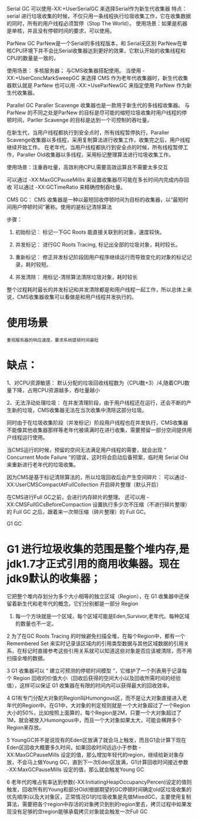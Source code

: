 Serial GC
可以使用-XX:+UserSerialGC 来选择Serial作为新生代收集器
特点：serial 进行垃圾收集的时候，不仅只用一条线程执行垃圾收集工作，它在收集数据的同时，所有的用户线程必须暂停（Stop The World）。
使用场景：如果是机器是单核，并且没有停顿时间的要求，可以使用。

ParNew GC
ParNew是一个Serial的多线程版本，和 Serial无区别
ParNew在单核CPU环境下并不会比Serial收集器达到更好的效果，它默认开始的收集线程和CPU的数量是一致的，

使用场景： 
多核服务器；
与CMS收集器搭配使用。
当使用 -XX:+UserConcMarkSweepGC 来选择 CMS 作为老年代收集器时，新生代收集器默认就是 ParNew
也可以用 -XX:+UseParNewGC 来指定使用 ParNew 作为新生代收集器。
		
Parallel GC
Paraller Scavenge 收集器也是一款用于新生代的多线程收集器。
与ParNew 的不同之处是ParNew 的目标是尽可能的缩短垃圾收集时用户线程的停顿时间，Parller Scavenge 的目标是达到一个可控制的吞吐量。
		
在新生代，当用户线程都执行到安全点时，所有线程暂停执行，Paraller Scavenge收集器以多线程，采用复制算法进行收集工作，收集完之后，用户线程继续开始工作。	
在老年代，当用户线程都执行到安全点的时候，所有线程暂停工作，Paraller Old收集器以多线程，采用标记整理算法进行垃圾收集工作。

使用场景：注重吞吐量，高效利用CPU,需要高效运算且不需要太多交互
		
可以通过 -XX:MaxGCPauseMillis 来设置收集器尽可能在多长时间内完成内存回收
可以通过 -XX:GCTimeRatio 来精确控制吞吐量。

CMS GC：
CMS 收集器是一种以最短回收停顿时间为目标的收集器，以“最短时间用户停顿时间”著称。使用的是标记清除算法

步骤：
1. 初始标记：
		标记一下GC Roots 能直接关联到的对象，速度较快。
		
2. 并发标记：
		进行GC Roots Tracing, 标记出全部的垃圾对象，耗时较长。
		
3. 重新标记：
		修正并发标记阶段因用户程序继续运行而导致变化的对象的标记记录，耗时较短。
		
4. 并发清除：
		用标记-清除算法清除垃圾对象，耗时较长
		
整个过程耗时最长的并发标记和并发清除都是和用户线程一起工作，所以总体上来说，CMS收集器收集可以看做是和用户线程并发执行的。


# 使用场景
	重视服务器的响应速度，要求系统提顿时间最短	
# 缺点： 
1、对CPU资源敏感：
	默认分配的垃圾回收线程数为（CPU数+3）/4,随着CPU数量下降，占用CPU资源越多，吞吐量越小
	
2、无法浮动处理垃圾：
在并发清理阶段，由于用户线程还在运行，还会不断的产生新的垃圾，CMS收集器无法在当次收集中清除这部分垃圾。
	
同时由于在垃圾收集阶段（并发标记）阶段用户线程也在并发执行，CMS收集器不能像其他收集器那样等老年代被填满时在进行收集，需要预留一部分空间提供用户线程运行使用。
	
当CMS运行的时候，预留的空间无法满足用户线程的需要，就会出现 “ Concurrent Mode Failure ”的错误，这时将会启动后备预案，临时用 Serial Old 来重新进行老年代的垃圾收集。
			
因为CMS是基于标记清除算法的，所以垃圾回收后会产生空间碎片：
可以通过-XX:UserCMSCompactAtFullCollection 开启碎片整理（默认开启）
        	
在CMS进行Full GC之前，会进行内存碎片的整理。
还可以用 -XX:CMSFullGCsBeforeCompaction 设置执行多少次不压缩（不进行碎片整理）的 Full GC 之后，跟着来一次带压缩（碎片整理）的 Full GC。		

G1 GC
# G1 进行垃圾收集的范围是整个堆内存,是jdk1.7才正式引用的商用收集器。现在jdk9默认的收集器；
它把整个堆内存划分为多个大小相等的独立区域（Region），在 G1 收集器中还保留着新生代和老年代的概念，它们分别都是一部分 Region

1. 每一个方块就是一个区域，每个区域可能是Eden,Survivor,老年代。每种区域的数量也不一定。

		
2 为了在GC Roots Tracing 的时候避免扫描全堆，在每个Region中，都有一个 Remembered Set 来实时记录该区域内的引用类型数据与其他区域数据的引用关系，在标记时直接参考这些引用关系就可以知道这些对象是否应该被清除，而不用扫描全堆的数据。		

3 G1 收集器可以 “ 建立可预测的停顿时间模型 ”，它维护了一个列表用于记录每个 Region 回收的价值大小（回收后获得的空间大小以及回收所需时间的经验值），这样可以保证 G1 收集器在有限的时间内可以获得最大的回收效率。

4 G1有专门分配大对象的Region叫Humongous区，而不是让大对象直接进入老年代的Region中。在G1中，大对象的判定规则就是一个大对象超过了一个Region大小的50%，比如按照上面算的，每个Region是2M，只要一个大对象超过了1M，就会被放入Humongous中，而且一个大对象如果太大，可能会横跨多个Region来存放。

5 YoungGC并不是说现有的Eden区放满了就会马上触发，而且G1会计算下现在Eden区回收大概要多久时间，如果回收时间远远小于参数 -XX:MaxGCPauseMills 设定的值，那么增加年轻代的region，继续给新对象存放，不会马上做Young GC，直到下一次Eden区放满，G1计算回收时间接近参数 -XX:MaxGCPauseMills 设定的值，那么就会触发Young GC

6 老年代的堆占有率达到参数(-XX:InitiatingHeapOccupancyPercen)设定的值则触发，回收所有的Young和部分Old(根据期望的GC停顿时间确定old区垃圾收集的优先顺序)以及大对象区，正常情况G1的垃圾收集是先做MixedGC，主要使用复制算法，需要把各个region中存活的对象拷贝到别的region里去，拷贝过程中如果发现没有足够的空region能够承载拷贝对象就会触发一次Full GC
